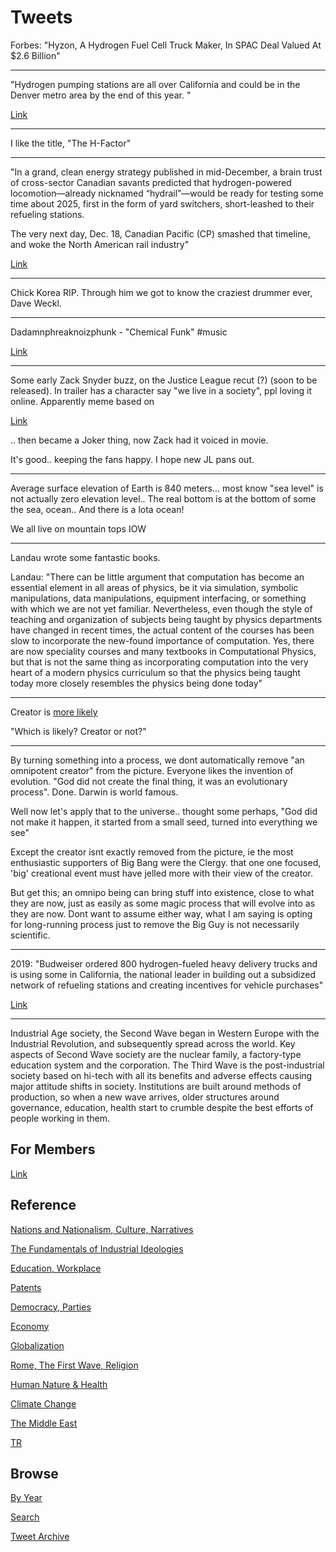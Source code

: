 # Tweets

Forbes: "Hyzon, A Hydrogen Fuel Cell Truck Maker, In SPAC Deal Valued At $2.6 Billion"

---

"Hydrogen pumping stations are all over California and could be in the
Denver metro area by the end of this year. "

[Link](https://coloradosun.com/2021/02/11/when-is-clean-hydrogen-fuel-coming-for-colorado-cars-and-who-needs-to-get-ready/)

---

I like the title, "The H-Factor"

---

"In a grand, clean energy strategy published in mid-December, a brain
trust of cross-sector Canadian savants predicted that hydrogen-powered
locomotion—already nicknamed “hydrail”—would be ready for testing some
time about 2025, first in the form of yard switchers, short-leashed to
their refueling stations.

The very next day, Dec. 18, Canadian Pacific (CP) smashed that
timeline, and woke the North American rail industry"

[Link](https://www.railwayage.com/mechanical/locomotives/the-h-factor/)

---

Chick Korea RIP. Through him we got to know the craziest drummer ever,
Dave Weckl. 

---

Dadamnphreaknoizphunk - "Chemical Funk" \#music

[Link](https://youtu.be/cAMuvTVChgI)

---

Some early Zack Snyder buzz, on the Justice League recut (?) (soon to
be released). In trailer has a character say "we live in a society",
ppl loving it online. Apparently meme based on 

[Link](https://youtu.be/LHhbdXCzt_A)

.. then became a Joker thing, now Zack had it voiced in movie.

It's good.. keeping the fans happy. I hope new JL pans out.

---

Average surface elevation of Earth is 840 meters... most know "sea
level" is not actually zero elevation level.. The real bottom is at
the bottom of some the sea, ocean.. And there is a lota ocean!

We all live on mountain tops IOW

---

Landau wrote some fantastic books. 

Landau: "There can be little argument that computation has become an
essential element in all areas of physics, be it via simulation,
symbolic manipulations, data manipulations, equipment interfacing, or
something with which we are not yet familiar. Nevertheless, even
though the style of teaching and organization of subjects being taught
by physics departments have changed in recent times, the actual
content of the courses has been slow to incorporate the new-found
importance of computation. Yes, there are now speciality courses and
many textbooks in Computational Physics, but that is not the same
thing as incorporating computation into the very heart of a modern
physics curriculum so that the physics being taught today more closely
resembles the physics being done today"

---

Creator is [more likely](2015/04/god.md)

"Which is likely? Creator or not?"

---

By turning something into a process, we dont automatically remove "an
omnipotent creator" from the picture. Everyone likes the invention of
evolution. "God did not create the final thing, it was an evolutionary
process". Done. Darwin is world famous.

Well now let's apply that to the universe.. thought some perhaps, "God
did not make it happen, it started from a small seed, turned into
everything we see"

Except the creator isnt exactly removed from the picture, ie the most
enthusiastic supporters of Big Bang were the Clergy. that one one
focused, 'big' creational event must have jelled more with their view
of the creator.

But get this; an omnipo being can bring stuff into existence, close to
what they are now, just as easily as some magic process that will
evolve into as they are now. Dont want to assume either way, what I am
saying is opting for long-running process just to remove the Big Guy
is not necessarily scientific.

---

2019: "Budweiser ordered 800 hydrogen-fueled heavy delivery trucks and
is using some in California, the national leader in building out a
subsidized network of refueling stations and creating incentives for
vehicle purchases"

[Link](https://coloradosun.com/2021/02/11/when-is-clean-hydrogen-fuel-coming-for-colorado-cars-and-who-needs-to-get-ready/)

---

Industrial Age society, the Second Wave began in Western Europe with
the Industrial Revolution, and subsequently spread across the
world. Key aspects of Second Wave society are the nuclear family, a
factory-type education system and the corporation. The Third Wave is
the post-industrial society based on hi-tech with all its benefits and
adverse effects causing major attitude shifts in society. Institutions
are built around methods of production, so when a new wave arrives,
older structures around governance, education, health start to crumble
despite the best efforts of people working in them.

## For Members

[Link](https://thirdwave-members.herokuapp.com)

## Reference

[Nations and Nationalism, Culture, Narratives](/2013/02/nations-and-nationalism.md)

[The Fundamentals of Industrial Ideologies](/2011/04/fundamentals-of-industrial-ideologies.md)

[Education, Workplace](2017/09/education-workplace.md)

[Patents](/2018/09/patents.md)

[Democracy, Parties](/2016/11/democracy.md)

[Economy](/2018/05/economy.md)

[Globalization](/2018/09/globalization.md)

[Rome, The First Wave, Religion](/2017/12/rome.md)

[Human Nature & Health](/2020/07/human-nature.md)

[Climate Change](/2018/12/climate.md)

[The Middle East](/2019/07/middleeast.md)

[TR](../tr)

## Browse

[By Year](years.md)

[Search](search.html)

[Tweet Archive](/tweets/README.md)


